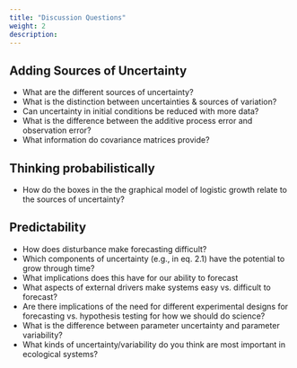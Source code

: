 ```yaml
---
title: "Discussion Questions"
weight: 2
description:
---
```


## Adding Sources of Uncertainty

* What are the different sources of uncertainty?
* What is the distinction between uncertainties & sources of variation?
* Can uncertainty in initial conditions be reduced with more data?
* What is the difference between the additive process error and observation
  error?
* What information do covariance matrices provide?

## Thinking probabilistically

* How do the boxes in the the graphical model of logistic growth relate to the
  sources of uncertainty?

## Predictability

* How does disturbance make forecasting difficult?
* Which components of uncertainty (e.g., in eq. 2.1) have the potential to grow
  through time?
* What implications does this have for our ability to forecast
* What aspects of external drivers make systems easy vs. difficult to forecast?
* Are there implications of the need for different experimental designs for
  forecasting vs. hypothesis testing for how we should do science?
* What is the difference between parameter uncertainty and parameter variability?
* What kinds of uncertainty/variability do you think are most important in
  ecological systems?

